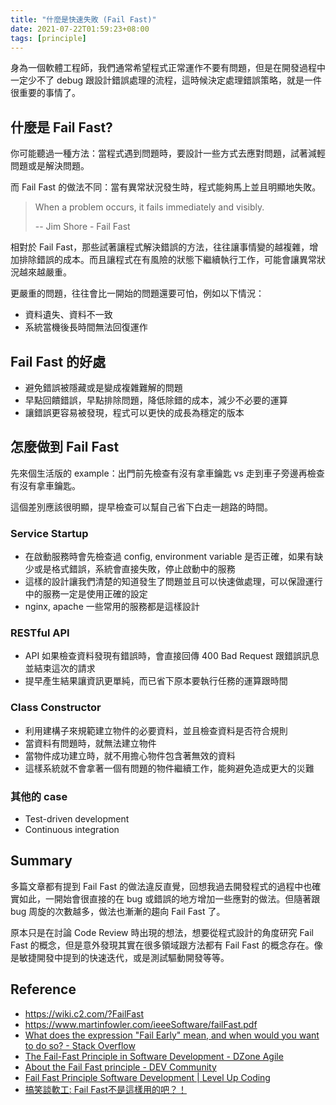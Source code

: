 ```yaml
---
title: "什麼是快速失敗 (Fail Fast)"
date: 2021-07-22T01:59:23+08:00
tags: [principle]
---
```

身為一個軟體工程師，我們通常希望程式正常運作不要有問題，但是在開發過程中一定少不了 debug 跟設計錯誤處理的流程，這時候決定處理錯誤策略，就是一件很重要的事情了。

## 什麼是 Fail Fast?

你可能聽過一種方法：當程式遇到問題時，要設計一些方式去應對問題，試著減輕問題或是解決問題。

而 Fail Fast 的做法不同：當有異常狀況發生時，程式能夠馬上並且明顯地失敗。

> When a problem occurs, it fails immediately and visibly.
>
> -- Jim Shore - Fail Fast

相對於 Fail Fast，那些試著讓程式解決錯誤的方法，往往讓事情變的越複雜，增加排除錯誤的成本。而且讓程式在有風險的狀態下繼續執行工作，可能會讓異常狀況越來越嚴重。

更嚴重的問題，往往會比一開始的問題還要可怕，例如以下情況：
- 資料遺失、資料不一致
- 系統當機後長時間無法回復運作

## Fail Fast 的好處

- 避免錯誤被隱藏或是變成複雜難解的問題
- 早點回饋錯誤，早點排除問題，降低除錯的成本，減少不必要的運算
- 讓錯誤更容易被發現，程式可以更快的成長為穩定的版本

## 怎麼做到 Fail Fast

先來個生活版的 example：出門前先檢查有沒有拿車鑰匙 vs 走到車子旁邊再檢查有沒有拿車鑰匙。

這個差別應該很明顯，提早檢查可以幫自己省下白走一趟路的時間。

### Service Startup

- 在啟動服務時會先檢查過 config, environment variable 是否正確，如果有缺少或是格式錯誤，系統會直接失敗，停止啟動中的服務
- 這樣的設計讓我們清楚的知道發生了問題並且可以快速做處理，可以保證運行中的服務一定是使用正確的設定
- nginx, apache 一些常用的服務都是這樣設計

### RESTful API

- API 如果檢查資料發現有錯誤時，會直接回傳 400 Bad Request 跟錯誤訊息並結束這次的請求
- 提早產生結果讓資訊更單純，而已省下原本要執行任務的運算跟時間

### Class Constructor 

- 利用建構子來規範建立物件的必要資料，並且檢查資料是否符合規則
- 當資料有問題時，就無法建立物件
- 當物件成功建立時，就不用擔心物件包含著無效的資料
- 這樣系統就不會拿著一個有問題的物件繼續工作，能夠避免造成更大的災難

### 其他的 case

- Test-driven development
- Continuous integration

## Summary

多篇文章都有提到 Fail Fast 的做法違反直覺，回想我過去開發程式的過程中也確實如此，一開始會很直接的在 bug 或錯誤的地方增加一些應對的做法。但隨著跟 bug 周旋的次數越多，做法也漸漸的趨向 Fail Fast 了。

原本只是在討論 Code Review 時出現的想法，想要從程式設計的角度研究 Fail Fast 的概念，但是意外發現其實在很多領域跟方法都有 Fail Fast 的概念存在。像是敏捷開發中提到的快速迭代，或是測試驅動開發等等。

## Reference

- https://wiki.c2.com/?FailFast
- https://www.martinfowler.com/ieeeSoftware/failFast.pdf
- [What does the expression &quot;Fail Early&quot; mean, and when would you want to do so? - Stack Overflow](https://stackoverflow.com/questions/2807241/what-does-the-expression-fail-early-mean-and-when-would-you-want-to-do-so)
- [The Fail-Fast Principle in Software Development - DZone Agile](https://dzone.com/articles/fail-fast-principle-in-software-development)
- [About the Fail Fast principle - DEV Community](https://dev.to/ysflghou/about-the-fail-fast-principle-4kj2)
- [Fail Fast Principle Software Development | Level Up Coding](https://levelup.gitconnected.com/the-power-of-failing-fast-2a5847e06f7)
- [搞笑談軟工: Fail Fast不是這樣用的吧？！](http://teddy-chen-tw.blogspot.com/2017/03/fail-faster.html)
